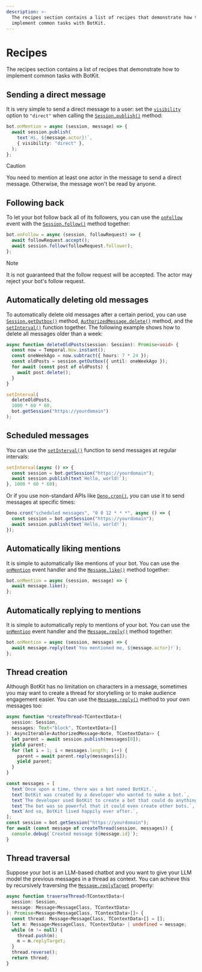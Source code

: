 ```yaml
---
description: >-
  The recipes section contains a list of recipes that demonstrate how to
  implement common tasks with BotKit.
---
```


Recipes
=======

The recipes section contains a list of recipes that demonstrate how to implement
common tasks with BotKit.


Sending a direct message
------------------------

It is very simple to send a direct message to a user: set
the [`visibility`](./concepts/message.md#visibility) option to `"direct"`
when calling the [`Session.publish()`](./concepts/message.md#publishing-a-message)
method:

~~~~ typescript
bot.onMention = async (session, message) => {
  await session.publish(
    text`Hi, ${message.actor}!`,
    { visibility: "direct" },
  );
};
~~~~

> [!CAUTION]
> You need to mention at least one actor in the message to send a direct
> message.  Otherwise, the message won't be read by anyone.


Following back
--------------

To let your bot follow back all of its followers, you can use
the [`onFollow`](./concepts/events.md#follow) event with
the [`Session.follow()`](./concepts//session.md#following-an-actor) method
together:

~~~~ typescript
bot.onFollow = async (session, followRequest) => {
  await followRequest.accept();
  await session.follow(followRequest.follower);
};
~~~~

> [!NOTE]
> It is not guaranteed that the follow request will be accepted.
> The actor may reject your bot's follow request.


Automatically deleting old messages
-----------------------------------

To automatically delete old messages after a certain period, you can use
[`Session.getOutbox()`](./concepts/message.md#getting-published-messages) method,
[`AuthorizedMessage.delete()`](./concepts/message.md#deleting-a-message) method,
and the [`setInterval()`] function together.  The following example shows how to
delete all messages older than a week:

~~~~ typescript
async function deleteOldPosts(session: Session): Promise<void> {
  const now = Temporal.Now.instant();
  const oneWeekAgo = now.subtract({ hours: 7 * 24 });
  const oldPosts = session.getOutbox({ until: oneWeekAgo });
  for await (const post of oldPosts) {
    await post.delete();
  }
}

setInterval(
  deleteOldPosts,
  1000 * 60 * 60,
  bot.getSession("https://yourdomain")
);
~~~~

[`setInterval()`]: https://developer.mozilla.org/en-US/docs/Web/API/WindowOrWorkerGlobalScope/setInterval


Scheduled messages
------------------

You can use the [`setInterval()`] function to send messages at regular
intervals:

~~~~ typescript
setInterval(async () => {
  const session = bot.getSession("https://yourdomain");
  await session.publish(text`Hello, world!`);
}, 1000 * 60 * 60);
~~~~

Or if you use non-standard APIs like [`Deno.cron()`], you can use it to send
messages at specific times:

~~~~ typescript
Deno.cron("scheduled messages", "0 0 12 * * *", async () => {
  const session = bot.getSession("https://yourdomain");
  await session.publish(text`Hello, world!`);
});
~~~~

[`Deno.cron()`]: https://docs.deno.com/api/deno/~/Deno.cron


Automatically liking mentions
-----------------------------

It is simple to automatically like mentions of your bot.  You can use the
[`onMention`](./concepts/events.md#mention) event handler and
the [`Message.like()`](./concepts/message.md#liking-a-message) method together:

~~~~ typescript
bot.onMention = async (session, message) => {
  await message.like();
};
~~~~


Automatically replying to mentions
----------------------------------

It is simple to automatically reply to mentions of your bot.  You can use the
[`onMention`](./concepts/events.md#mention) event handler and
the [`Message.reply()`](./concepts/message.md#replying-to-a-message) method
together:

~~~~ typescript
bot.onMention = async (session, message) => {
  await message.reply(text`You mentioned me, ${message.actor}!`);
};
~~~~


Thread creation
---------------

Although BotKit has no limitation on characters in a message, sometimes you may
want to create a thread for storytelling or to make audience engagement easier.
You can use the [`Message.reply()`](./concepts/message.md#replying-to-a-message)
method to your own messages too:

~~~~ typescript
async function *createThread<TContextData>(
  session: Session,
  messages: Text<"block", TContextData>[]
): AsyncIterable<AuthorizedMessage<Note, TContextData>> {
  let parent = await session.publish(messages[0]);
  yield parent;
  for (let i = 1; i < messages.length; i++) {
    parent = await parent.reply(messages[i]);
    yield parent;
  }
}

const messages = [
  text`Once upon a time, there was a bot named BotKit.`,
  text`BotKit was created by a developer who wanted to make a bot.`,
  text`The developer used BotKit to create a bot that could do anything.`,
  text`The bot was so powerful that it could even create other bots.`,
  text`And so, BotKit lived happily ever after.`,
];
const session = bot.getSession("https://yourdomain");
for await (const message of createThread(session, messages)) {
  console.debug(`Created message ${message.id}`);
}
~~~~


Thread traversal
----------------

Suppose your bot is an LLM-based chatbot and you want to give your LLM model
the previous messages in a thread as context.  You can achieve this by
recursively traversing
the [`Message.replyTarget`](./concepts/message.md#traversing-the-conversation)
property:

~~~~ typescript
async function traverseThread<TContextData>(
  session: Session,
  message: Message<MessageClass, TContextData>
): Promise<Message<MessageClass, TContextData>[]> {
  const thread: Message<MessageClass, TContextData>[] = [];
  let m: Message<MessageClass, TContextData> | undefined = message;
  while (m != null) {
    thread.push(m);
    m = m.replyTarget;
  }
  thread.reverse();
  return thread;
}
~~~~
